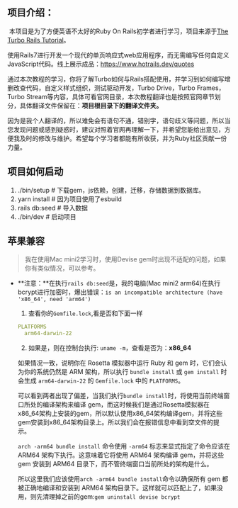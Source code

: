 ## 项目介绍：
​	本项目是为了方便英语不太好的Ruby On Rails初学者进行学习，项目来源于[The Turbo Rails Tutorial](https://www.hotrails.dev/)。

​	使用Rails7进行开发一个现代的单页响应式web应用程序，而无需编写任何自定义JavaScript代码。线上展示成品：https://www.hotrails.dev/quotes

​	通过本次教程的学习，你将了解Turbo如何与Rails搭配使用，并学习到如何编写增删改查代码，自定义样式组织，测试驱动开发，Turbo Drive，Turbo Frames，Turbo Stream等内容，具体可看官网目录，本次教程翻译也是按照官网章节划分，具体翻译文件保留在：**项目根目录下的翻译文件夹。**

​	因为是我个人翻译的，所以难免会有语句不通，错别字，语句歧义等问题，所以当您发现问题或感到疑惑时，建议对照着官网再理解一下，并希望您能给出意见，方便我及时的修改与维护。希望每个学习者都能有所收获，并为Ruby社区贡献一份力量。	

## 项目如何启动
1. ./bin/setup   # 下载gem，js依赖，创建，迁移，存储数据到数据库。
2. yarn install  # 因为项目使用了esbuild
3. rails db:seed # 导入数据 
4. ./bin/dev     # 启动项目

## 苹果兼容

> 我在使用Mac mini2学习时，使用Devise gem时出现不适配的问题，如果你有类似情况，可以参考。

- **注意：**在执行`rails db:seed`是，我的电脑(Mac mini2 arm64)在执行bcrypt进行加密时，爆出错误：`is an incompatible architecture (have 'x86_64', need 'arm64')`

  1. 查看你的`Gemfile.lock`,看是否和下面一样

  ```yml
  PLATFORMS
    arm64-darwin-22
  ```

  2. 如果是，则在控制台执行: `uname -m`，查看是否为：**x86_64**

  如果情况一致，说明你在 Rosetta 模拟器中运行 Ruby 和 gem 时，它们会认为你的系统仍然是 ARM 架构，所以执行 `bundle install` 或 `gem install` 时会生成 `arm64-darwin-22` 的 `Gemfile.lock` 中的 `PLATFORMS`。

  可以看到两者出现了偏差，当我们执行`bundle install`时，将使用当前终端窗口所处的编译架构来编译 gem，而这时候我们是通过Rosetta模拟器在x86_64架构上安装的gem，所以默认使用x86_64架构编译gem，并将这些gem安装到x86_64架构目录上。所以我们会在报错信息中看到空文件的提示。

  `arch -arm64 bundle install` 命令使用 `-arm64` 标志来显式指定了命令应该在 ARM64 架构下执行。这意味着它将使用 ARM64 架构编译 gem，并将这些 gem 安装到 ARM64 目录下，而不管终端窗口当前所处的架构是什么。

  所以这里我们应该使用`arch -arm64 bundle install`命令以确保所有 gem 都被正确地编译和安装到 ARM64 架构目录下。这样就可以匹配上了，如果没用，则先清理掉之前的gem:`gem uninstall devise bcrypt` 

